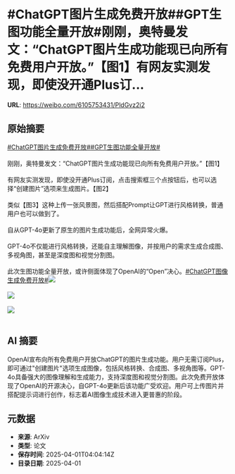 # #ChatGPT图片生成免费开放##GPT生图功能全量开放#刚刚，奥特曼发文：“ChatGPT图片生成功能现已向所有免费用户开放。”【图1】有网友实测发现，即使没开通Plus订...

**URL**: https://weibo.com/6105753431/PldGvz2i2

## 原始摘要

<a href="https://m.weibo.cn/search?containerid=231522type%3D1%26t%3D10%26q%3D%23ChatGPT%E5%9B%BE%E7%89%87%E7%94%9F%E6%88%90%E5%85%8D%E8%B4%B9%E5%BC%80%E6%94%BE%23&amp;extparam=%23ChatGPT%E5%9B%BE%E7%89%87%E7%94%9F%E6%88%90%E5%85%8D%E8%B4%B9%E5%BC%80%E6%94%BE%23" data-hide=""><span class="surl-text">#ChatGPT图片生成免费开放#</span></a><a href="https://m.weibo.cn/search?containerid=231522type%3D1%26t%3D10%26q%3D%23GPT%E7%94%9F%E5%9B%BE%E5%8A%9F%E8%83%BD%E5%85%A8%E9%87%8F%E5%BC%80%E6%94%BE%23&amp;extparam=%23GPT%E7%94%9F%E5%9B%BE%E5%8A%9F%E8%83%BD%E5%85%A8%E9%87%8F%E5%BC%80%E6%94%BE%23" data-hide=""><span class="surl-text">#GPT生图功能全量开放#</span></a><br><br>刚刚，奥特曼发文：“ChatGPT图片生成功能现已向所有免费用户开放。”【图1】<br><br>有网友实测发现，即使没开通Plus订阅，点击搜索框三个点按钮后，也可以选择“创建图片”选项来生成图片。【图2】<br><br>类似【图3】这种上传一张风景图，然后搭配Prompt让GPT进行风格转换，普通用户也可以做到了。<br><br>自从GPT-4o更新了原生的图片生成功能后，全网异常火爆。<br><br>GPT-4o不仅能进行风格转换，还能自主理解图像，并按用户的需求生成合成图、多视角图，甚至是深度图和视觉分割图。<br><br>此次生图功能全量开放，或许侧面体现了OpenAI的“Open”决心。<a href="https://m.weibo.cn/search?containerid=231522type%3D1%26t%3D10%26q%3D%23ChatGPT%E5%9B%BE%E5%83%8F%E7%94%9F%E6%88%90%E5%85%8D%E8%B4%B9%E5%BC%80%E6%94%BE%23&amp;extparam=%23ChatGPT%E5%9B%BE%E5%83%8F%E7%94%9F%E6%88%90%E5%85%8D%E8%B4%B9%E5%BC%80%E6%94%BE%23" data-hide=""><span class="surl-text">#ChatGPT图像生成免费开放#</span></a><img style="" src="https://tvax4.sinaimg.cn/large/006Fd7o3gy1i014gypqdxj30vq0awdiq.jpg" referrerpolicy="no-referrer"><br><br><img style="" src="https://tvax4.sinaimg.cn/large/006Fd7o3gy1i014gzyu43j319e0oa0vy.jpg" referrerpolicy="no-referrer"><br><br><img style="" src="https://tvax3.sinaimg.cn/large/006Fd7o3gy1i014h29rndj30wc0zknne.jpg" referrerpolicy="no-referrer"><br><br>

## AI 摘要

OpenAI宣布向所有免费用户开放ChatGPT的图片生成功能。用户无需订阅Plus，即可通过"创建图片"选项生成图像，包括风格转换、合成图、多视角图等。GPT-4o具备强大的图像理解和生成能力，支持深度图和视觉分割图。此次免费开放体现了OpenAI的开源决心，自GPT-4o更新后该功能广受欢迎。用户可上传图片并搭配提示词进行创作，标志着AI图像生成技术进入更普惠的阶段。

## 元数据

- **来源**: ArXiv
- **类型**: 论文
- **保存时间**: 2025-04-01T04:04:14Z
- **目录日期**: 2025-04-01
